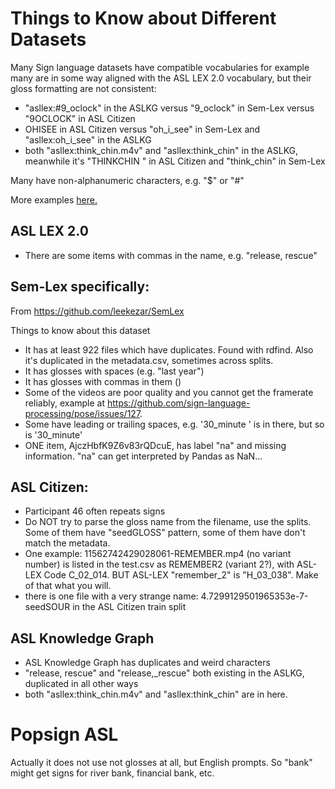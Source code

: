 # Things to Know about Different Datasets

Many Sign language datasets have compatible vocabularies for example many are in some way aligned with the ASL LEX 2.0 vocabulary, but their gloss formatting are not consistent:
* "asllex:#9_oclock" in the ASLKG versus "9_oclock" in Sem-Lex versus "9OCLOCK" in ASL Citizen
* OHISEE in ASL Citizen versus "oh_i_see" in Sem-Lex and "asllex:oh_i_see" in the ASLKG
* both "asllex:think_chin.m4v" and "asllex:think_chin" in the ASLKG, meanwhile it's "THINKCHIN " in ASL Citizen and "think_chin" in Sem-Lex

Many have non-alphanumeric characters, e.g. "$" or "#" 

More examples [here.](https://github.com/cleong110/sign-language-gloss-utils/blob/be1552c311aebaa4123d89a65a1c90a417c6e0cf/sign_language_gloss_utils/glosses/gloss_utils.py#L94-L263)

## ASL LEX 2.0
* There are some items with commas in the name, e.g. "release, rescue"

## Sem-Lex specifically:
From https://github.com/leekezar/SemLex

Things to know about this dataset
* It has at least 922 files which have duplicates. Found with rdfind. Also it's duplicated in the metadata.csv, sometimes across splits.
* It has glosses with spaces (e.g. "last year")
* It has glosses with commas in them ()
* Some of the videos are poor quality and you cannot get the framerate reliably, example at https://github.com/sign-language-processing/pose/issues/127.
* Some have leading or trailing spaces, e.g. '30_minute ' is in there, but so is '30_minute'
* ONE item, AjczHbfK9Z6v83rQDcuE, has label "na" and missing information. "na" can get interpreted by Pandas as NaN...


## ASL Citizen: 

* Participant 46 often repeats signs
* Do NOT try to parse the gloss name from the filename, use the splits. Some of them have "seedGLOSS" pattern, some of them have don't match the metadata.
* One example: 11562742429028061-REMEMBER.mp4 (no variant number) is listed in the test.csv as REMEMBER2 (variant 2?), with ASL-LEX Code C_02_014. BUT ASL-LEX "remember_2" is "H_03_038". Make of that what you will.
* there is one file with a very strange name: 4.7299129501965353e-7-seedSOUR in the ASL Citizen train split





## ASL Knowledge Graph
* ASL Knowledge Graph has duplicates and weird characters
* "release, rescue" and "release,_rescue" both existing in the ASLKG, duplicated in all other ways
* both "asllex:think_chin.m4v" and "asllex:think_chin" are in here.

# Popsign ASL
Actually it does not use not glosses at all, but English prompts. So "bank" might get signs for river bank, financial bank, etc.



